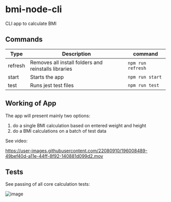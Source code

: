 # bmi-node-cli

CLI app to calculate BMI

## Commands

| Type         | Description                                         | command                 |
| ------------ | --------------------------------------------------- | ----------------------- |
| refresh      | Removes all install folders and reinstalls libraries| `npm run refresh`       | 
| start        | Starts the app                                      | `npm run start`         |
| test         | Runs jest test files                                | `npm run test`          |


## Working of App

The app will present mainly two options: 
1) do a single BMI calculation based on entered weight and height
2) do a BMI calculations on a batch of test data 

See video:

https://user-images.githubusercontent.com/22080910/196008489-49bef40d-a11e-44ff-8f92-140881d099d2.mov



## Tests

See passing of all core calculation tests:

![image](https://user-images.githubusercontent.com/22080910/196008503-1c1640b3-28dd-4829-8332-427710ef3334.png)

